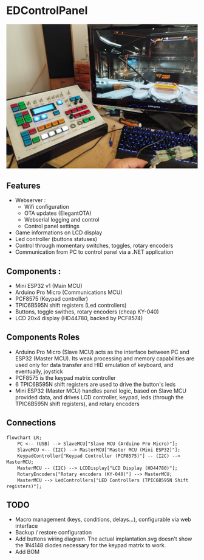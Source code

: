 # EDControlPanel

![image](EDControlPanel.jpg)

## Features

* Webserver :
  * Wifi configuration
  * OTA updates (ElegantOTA)
  * Webserial logging and control
  * Control panel settings
* Game informations on LCD display
* Led controller (buttons statuses)
* Control through momentary switches, toggles, rotary encoders
* Communication from PC to control panel via a .NET application

## Components :

* Mini ESP32 v1 (Main MCU)
* Arduino Pro Micro (Communications MCU)
* PCF8575 (Keypad controller)
* TPIC6B595N shift registers (Led controllers)
* Buttons, toggle swithes, rotary encoders (cheap KY-040)
* LCD 20x4 display (HD44780, backed by PCF8574)

## Components Roles

* Arduino Pro Micro (Slave MCU) acts as the interface between PC and ESP32 (Master MCU).
  Its weak processing and memory capabilities are used only for data transfer and HID emulation of keyboard, and eventually, joystick
* PCF8575 is the keypad matrix controller
* 6 TPIC6B595N shift registers are used to drive the button's leds
* Mini ESP32 (Master MCU) handles panel logic, based on Slave MCU provided data, and drives LCD controller, keypad, leds (through the TPIC6B595N shift registers), and rotary encoders

## Connections

```mermaid
flowchart LR;
    PC <-- (USB) --> SlaveMCU["Slave MCU (Arduino Pro Micro)"];
    SlaveMCU <-- (I2C) --> MasterMCU["Master MCU (Mini ESP32)"];
    KeypadController["Keypad Controller (PCF8575)"] -- (I2C) --> MasterMCU;
    MasterMCU -- (I2C) --> LCDDisplay["LCD Display (HD44780)"];
    RotaryEncoders["Rotary encoders (KY-040)"] --> MasterMCU;
    MasterMCU --> LedControllers["LED Controllers (TPIC6B595N Shift registers)"];
```

## TODO

* Macro management (keys, conditions, delays...), configurable via web interface
* Backup / restore configuration
* Add buttons wiring diagram. The actual implantation.svg doesn't show the 1N4148 diodes necessary for the keypad matrix to work.
* Add BOM
